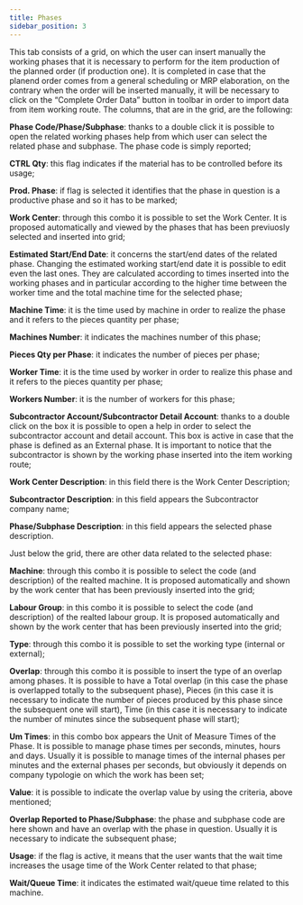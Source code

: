 ```yaml
---
title: Phases
sidebar_position: 3
---
```


This tab consists of a grid, on which the user can insert manually the working phases that it is necessary to perform for the item production of the planned order (if production one). It is completed in case that the planend order comes from a general scheduling or MRP elaboration, on the contrary when the order will be inserted manually, it will be necessary to click on the “Complete Order Data” button in toolbar in order to import data from item working route. The columns, that are in the grid, are the following:

**Phase Code/Phase/Subphase**: thanks to a double click it is possible to open the related working phases help from which user can select the related phase and subphase. The phase code is simply reported;

**CTRL Qty**: this flag indicates if the material has to be controlled before its usage;

**Prod. Phase**: if flag is selected it identifies that the phase in question is a productive phase and so it has to be marked;

**Work Center**: through this combo it is possible to set the Work Center. It is proposed automatically and viewed by the phases that has been previuosly selected and inserted into grid;

**Estimated Start/End Date**: it concerns the start/end dates of the related phase. Changing the estimated working start/end date it is possible to edit even the last ones. They are calculated according to times inserted into the working phases and in particular according to the higher time between the worker time and the total machine time for the selected phase;

**Machine Time**: it is the time used by machine in order to realize the phase and it refers to the pieces quantity per phase;

**Machines Number**: it indicates the machines number of this phase;

**Pieces Qty per Phase**: it indicates the number of pieces per phase;

**Worker Time**: it is the time used by worker in order to realize this phase and it refers to the pieces quantity per phase;

**Workers Number**: it is the number of workers for this phase;

**Subcontractor Account/Subcontractor Detail Account**: thanks to a double click on the box it is possible to open a help in order to select the subcontractor account and detail account. This box is active in case that the phase is defined as an External phase. It is important to notice that the subcontractor is shown by the working phase inserted into the item working route;

**Work Center Description**: in this field there is the Work Center Description;

**Subcontractor Description**: in this field appears the Subcontractor company name;

**Phase/Subphase Description**: in this field appears the selected phase description.

Just below the grid, there are other data related to the selected phase:

**Machine**: through this combo it is possible to select the code (and description) of the realted machine. It is proposed automatically and shown by the work center that has been previously inserted into the grid;

**Labour Group**: in this combo it is possible to select the code (and description) of the realted labour group. It is proposed automatically and shown by the work center that has been previously inserted into the grid;

**Type**: through this combo it is possible to set the working type (internal or external);

**Overlap**: through this combo it is possible to insert the type of an overlap among phases. It is possible to have a Total overlap (in this case the phase is overlapped totally to the subsequent phase), Pieces (in this case it is necessary to indicate the number of pieces produced by this phase since the subsequent one will start), Time (in this case it is necessary to indicate the number of minutes since the subsequent phase will start);

**Um Times**: in this combo box appears the Unit of Measure Times of the Phase. It is possible to manage phase times per seconds, minutes, hours and days. Usually it is possible to manage times of the internal phases per minutes and the external phases per seconds, but obviously it depends on company typologie on which the work has been set;

**Value**: it is possible to indicate the overlap value by using the criteria, above mentioned;

**Overlap Reported to Phase/Subphase**: the phase and subphase code are here shown and have an overlap with the phase in question. Usually it is necessary to indicate the subsequent phase;

**Usage**: if the flag is active, it means that the user wants that the wait time increases the usage time of the Work Center related to that phase;

**Wait/Queue Time**: it indicates the estimated wait/queue time related to this machine.






